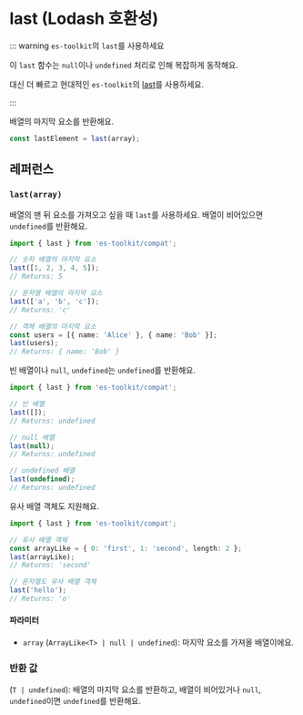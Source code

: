 # last (Lodash 호환성)

::: warning `es-toolkit`의 `last`를 사용하세요

이 `last` 함수는 `null`이나 `undefined` 처리로 인해 복잡하게 동작해요.

대신 더 빠르고 현대적인 `es-toolkit`의 [last](../../array/last.md)를 사용하세요.

:::

배열의 마지막 요소를 반환해요.

```typescript
const lastElement = last(array);
```

## 레퍼런스

### `last(array)`

배열의 맨 뒤 요소를 가져오고 싶을 때 `last`를 사용하세요. 배열이 비어있으면 `undefined`를 반환해요.

```typescript
import { last } from 'es-toolkit/compat';

// 숫자 배열의 마지막 요소
last([1, 2, 3, 4, 5]);
// Returns: 5

// 문자열 배열의 마지막 요소
last(['a', 'b', 'c']);
// Returns: 'c'

// 객체 배열의 마지막 요소
const users = [{ name: 'Alice' }, { name: 'Bob' }];
last(users);
// Returns: { name: 'Bob' }
```

빈 배열이나 `null`, `undefined`는 `undefined`를 반환해요.

```typescript
import { last } from 'es-toolkit/compat';

// 빈 배열
last([]);
// Returns: undefined

// null 배열
last(null);
// Returns: undefined

// undefined 배열
last(undefined);
// Returns: undefined
```

유사 배열 객체도 지원해요.

```typescript
import { last } from 'es-toolkit/compat';

// 유사 배열 객체
const arrayLike = { 0: 'first', 1: 'second', length: 2 };
last(arrayLike);
// Returns: 'second'

// 문자열도 유사 배열 객체
last('hello');
// Returns: 'o'
```

#### 파라미터

- `array` (`ArrayLike<T> | null | undefined`): 마지막 요소를 가져올 배열이에요.

### 반환 값

(`T | undefined`): 배열의 마지막 요소를 반환하고, 배열이 비어있거나 `null`, `undefined`이면 `undefined`를 반환해요.
